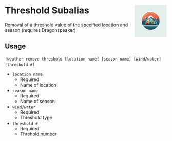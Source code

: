 <h1>Threshold Subalias<img align="right" src="../../../Data/images/main.png" width="100px"></h1>

Removal of a threshold value of the specified location and season (requires Dragonspeaker)

## Usage
`!weather remove threshold [location name] [season name] [wind/water] [threshold #]`
- `location name`
    - Required
    - Name of location
- `season name`
    - Required
    - Name of season
- `wind/water`
    - Required
    - Threshold type
- `threshold #`
    - Required
    - Threhold number